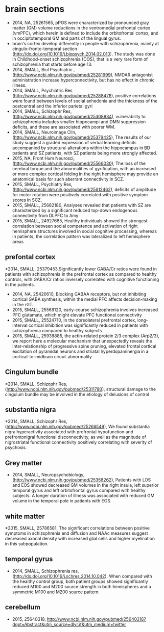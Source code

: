 # brain sections

* 2014, NA, 25261565, pPOS were characterized by pronounced gray matter (GM) volume reductions in the ventromedial prefrontal cortex (vmPFC), which herein is defined to include the orbitofrontal cortex, and in occipitotemporal GM and parts of the lingual gyrus. 
* brain's cortex develop differently in people with schizophrenia, mainly at cingulo-fronto-temporal section (http://dx.doi.org/10.1016/j.biopsych.2014.02.010). The study was done in Childhood-onset schizophrenia (COS), that is a very rare form of schizophrenia that starts before age 13.
* 2014, SMALL, Biol Psychiatric , (http://www.ncbi.nlm.nih.gov/pubmed/25281999), NMDAR antagonist administration increase hyperconnectivity, but has no effect in chronic illness. 
* 2014, SMALL, Psychiatric Res (http://www.ncbi.nlm.nih.gov/pubmed/25288478), positive correlations were found between levels of social anhedonia and the thickness of the postcentral and the inferior parietal gyri
* 2014, SMALL, Schizophr Res, (http://www.ncbi.nlm.nih.gov/pubmed/25308834), vulnerability to schizophrenia includes smaller hippocampi and DMN suppression deficits, and these are associated with poorer WM. 
* 2014, SMALL, Neuroimage Clin, (http://www.ncbi.nlm.nih.gov/pubmed/25379425), The results of our study suggest a graded expression of verbal learning deficits accompanied by structural alterations within the hippocampus in BD patients and SZ patients, with SZ patients being more strongly affected.
* 2015, NA, Front Hum Neurosci,(http://www.ncbi.nlm.nih.gov/pubmed/25566030), The loss of the cerebral torque and the abnormalities of gyrification, with an increased or more complex cortical folding in the right hemisphere may provide an anatomical basis for such aberrant connectivity in SCZ.
* 2015, SMALL, Psychiatry Res, (http://www.ncbi.nlm.nih.gov/pubmed/25612462),  deficits of amplitude for motor rotation were positively correlated with positive symptom scores in SCZ.
* 2015, SMALL, 25682180, Analyses revealed that patients with SZ are characterized by a significant reduced top-down endogenous connectivity from DLPFC to Amy
* 2015, SMALL, 24927685, Healthy individuals showed the strongest correlation between social competence and activation of right hemisphere structures involved in social cognitive processing, whereas in patients, the correlation pattern was lateralized to left hemisphere areas

## prefontal cortex
*2014, SMALL, 25379453,Significantly lower GABA/Cr ratios were found in patients with schizophrenia in the prefrontal cortex as compared to healthy controls, with GABA/Cr ratios inversely correlated with cognitive functioning in the patients.
* 2014, NA, 25420610, Blocking GABAA receptors, but not inhibiting cortical GABA synthesis, within the medial PFC affects decision-making in the rGT. 
* 2015, SMALL, 25568120, early-course schizophrenia involves increased PFC glutamate, which might elevate PFC functional connectivity
* 2015, SMALL, 25524710,  In the dorsolateral prefrontal cortex, long-interval cortical inhibition was significantly reduced in patients with schizophrenia compared to healthy subjects
* 2015, SMALL, 25938885, the actin-related protein 2/3 complex (Arp2/3), we report here a molecular mechanism that unexpectedly reveals the inter-relationship of progressive spine pruning, elevated frontal cortical excitation of pyramidal neurons and striatal hyperdopaminergia in a cortical-to-midbrain circuit abnormality

## Cingulum bundle
*2014, SMALL, Schizophr Res, (http://www.ncbi.nlm.nih.gov/pubmed/25311780), structural damage to the cingulum bundle may be involved in the etiology of delusions of control

## substantia nigra
*2014, SMALL, Schizophr Res, (http://www.ncbi.nlm.nih.gov/pubmed/25266549), We found substantia nigra hyperactivity associated with prefrontal hypofunction and prefrontonigral functional disconnectivity, as well as the magnitude of nigrostriatal functional connectivity positively correlating with severity of psychosis. 

## Grey matter
* 2014, SMALL, Neuropsychobiology, (http://www.ncbi.nlm.nih.gov/pubmed/25358262), Patients with LOS and EOS showed decreased GM volumes in the right insula, left superior temporal gyrus and left orbitofrontal gyrus compared with healthy subjects. A longer duration of illness was associated with reduced GM volume in the temporal pole in patients with EOS.

## white matter
*2015, SMALL, 25786581,  The significant correlations between positive symptoms in schizophrenia and diffusion and NAAc measures suggest decreased axonal density with increased glial cells and higher myelination in this subpopulation. 

## temporal gyrus
* 2014, SMALL, Schizophrenia res, (http://dx.doi.org/10.1016/j.schres.2014.10.042), When compared with the healthy control group, both patient groups showed significantly reduced M100 and M200 source strength in both hemispheres and a symmetric M100 and M200 source pattern

## cerebellum
* 2015, 25640318, http://www.ncbi.nlm.nih.gov/pubmed/25640318?dopt=Abstract&utm_source=dlvr.it&utm_medium=twitter
